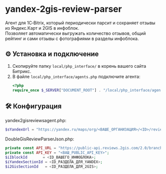 # yandex-2gis-review-parser

Агент для 1С‑Bitrix, который периодически парсит и сохраняет отзывы из Яндекс.Карт и 2GIS в инфоблок.  
Позволяет автоматически выгружать количество отзывов, общий рейтинг и сами отзывы с фотографиями в разделы инфоблока.

## ⚙️ Установка и подключение

1. Скопируйте папку `local/php_interface/` в корень вашего сайта Битрикс.
2. В файле `local/php_interface/agents.php` подключите агента:
   ```php
   <?php
   require_once $_SERVER["DOCUMENT_ROOT"] . "/local/php_interface/agents/yandex2gisreviewsagent.php";

## 🛠️ Конфигурация

yandex2gisreviewsagent.php:
```php
$sYandexUrl = "https://yandex.ru/maps/org/<ВАШЕ_ОРГАНИЗАЦИЯ>/<ID>/reviews/";
```
DoubleGisReviewParserJson.php:
```php
private const API_URL = "https://public-api.reviews.2gis.com/2.0/branches/<ВАШ_BRANCH_ID>/reviews";
private const API_KEY = "<ВАШ_PUBLIC_API_KEY>";
$iIblockId       = <ID_ВАШЕГО_ИНФОБЛОКА>;
$iYandexSectionId = <ID_РАЗДЕЛА_ДЛЯ_YANDEX>;
$i2GisSectionId   = <ID_РАЗДЕЛА_ДЛЯ_2GIS>;
```
